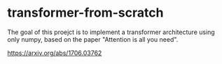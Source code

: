 # transformer-from-scratch

The goal of this proejct is to implement a transformer architecture using only numpy,
based on the paper "Attention is all you need".

https://arxiv.org/abs/1706.03762
